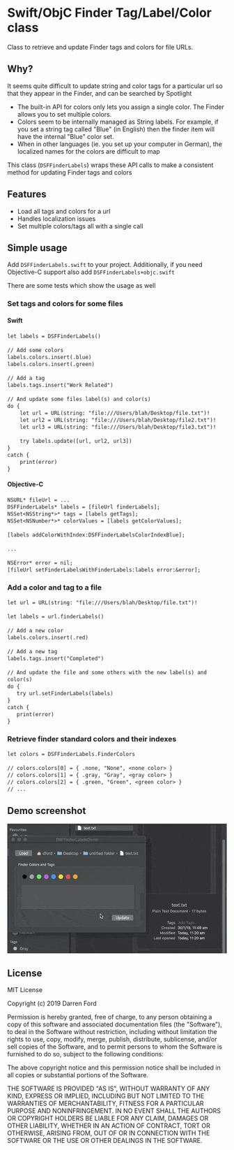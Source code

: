 # Swift/ObjC Finder Tag/Label/Color class

Class to retrieve and update Finder tags and colors for file URLs.

## Why?

It seems quite difficult to update string and color tags for a particular url so that they appear in the Finder, and can be searched by Spotlight

* The built-in API for colors only lets you assign a single color. The Finder allows you to set multiple colors.
* Colors seem to be internally managed as String labels. For example, if you set a string tag called "Blue" (in English) then the finder item will have the internal "Blue" color set.
* When in other languages (ie. you set up your computer in German), the localized names for the colors are difficult to map

This class (`DSFFinderLabels`) wraps these API calls to make a consistent method for updating Finder tags and colors

## Features

* Load all tags and colors for a url
* Handles localization issues
* Set multiple colors/tags all with a single call

## Simple usage

Add `DSFFinderLabels.swift` to your project.  Additionally, if you need Objective-C support also add `DSFFinderLabels+objc.swift`

There are some tests which show the usage as well

### Set tags and colors for some files

#### Swift

```
let labels = DSFFinderLabels()

// Add some colors
labels.colors.insert(.blue)
labels.colors.insert(.green)

// Add a tag
labels.tags.insert("Work Related")

// And update some files label(s) and color(s)
do {
	let url = URL(string: "file:///Users/blah/Desktop/file.txt")!
	let url2 = URL(string: "file:///Users/blah/Desktop/file2.txt")!
	let url3 = URL(string: "file:///Users/blah/Desktop/file3.txt")!

	try labels.update([url, url2, url3])
}
catch {
	print(error)
}
```

#### Objective-C

```
NSURL* fileUrl = ...
DSFFinderLabels* labels = [fileUrl finderLabels];
NSSet<NSString*>* tags = [labels getTags];
NSSet<NSNumber*>* colorValues = [labels getColorValues];

[labels addColorWithIndex:DSFFinderLabelsColorIndexBlue];

...

NSError* error = nil;
[fileUrl setFinderLabelsWithFinderLabels:labels error:&error];
```


### Add a color and tag to a file

```
let url = URL(string: "file:///Users/blah/Desktop/file.txt")!

let labels = url.finderLabels()

// Add a new color
labels.colors.insert(.red)

// Add a new tag
labels.tags.insert("Completed")

// And update the file and some others with the new label(s) and color(s)
do {
   try url.setFinderLabels(labels)
}
catch {
   print(error)
}
```

### Retrieve finder standard colors and their indexes

```
let colors = DSFFinderLabels.FinderColors

// colors.colors[0] = { .none, "None", <none color> }
// colors.colors[1] = { .gray, "Gray", <gray color> }
// colors.colors[2] = { .green, "Green", <green color> }
// ...
```

## Demo screenshot

![](https://github.com/dagronf/dagronf.github.io/blob/master/art/projects/DSFFinderLabels/finder-labels.gif?raw=true)

## License

MIT License

Copyright (c) 2019 Darren Ford

Permission is hereby granted, free of charge, to any person obtaining a copy
of this software and associated documentation files (the "Software"), to deal
in the Software without restriction, including without limitation the rights
to use, copy, modify, merge, publish, distribute, sublicense, and/or sell
copies of the Software, and to permit persons to whom the Software is
furnished to do so, subject to the following conditions:

The above copyright notice and this permission notice shall be included in all
copies or substantial portions of the Software.

THE SOFTWARE IS PROVIDED "AS IS", WITHOUT WARRANTY OF ANY KIND, EXPRESS OR
IMPLIED, INCLUDING BUT NOT LIMITED TO THE WARRANTIES OF MERCHANTABILITY,
FITNESS FOR A PARTICULAR PURPOSE AND NONINFRINGEMENT. IN NO EVENT SHALL THE
AUTHORS OR COPYRIGHT HOLDERS BE LIABLE FOR ANY CLAIM, DAMAGES OR OTHER
LIABILITY, WHETHER IN AN ACTION OF CONTRACT, TORT OR OTHERWISE, ARISING FROM,
OUT OF OR IN CONNECTION WITH THE SOFTWARE OR THE USE OR OTHER DEALINGS IN THE
SOFTWARE.
